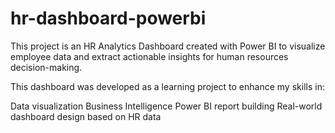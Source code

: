 # hr-dashboard-powerbi
This project is an HR Analytics Dashboard created with Power BI to visualize employee data and extract actionable insights for human resources decision-making.

This dashboard was developed as a learning project to enhance my skills in:

Data visualization
Business Intelligence
Power BI report building
Real-world dashboard design based on HR data
